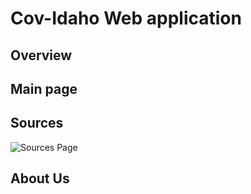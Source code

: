 # Cov-Idaho Web application

## Overview

## Main page

## Sources
![Sources Page](https://drive.google.com/file/d/1lLjrAKwl6dBa9Dwj0-U26xgtLxjkJgJo/view?usp=sharing)


## About Us
